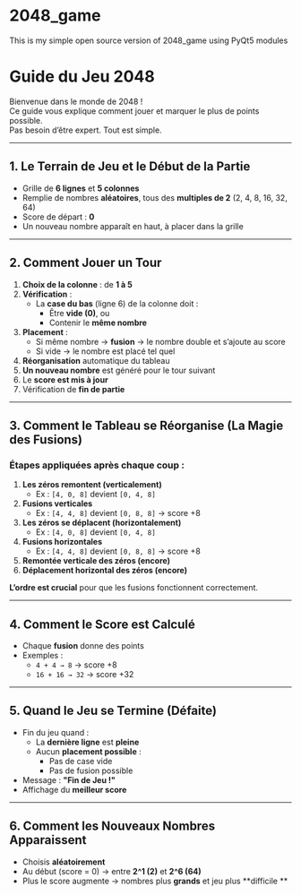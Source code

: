 # 2048_game
This is my simple open source version of 2048_game using PyQt5 modules 
# Guide du Jeu 2048

Bienvenue dans le monde de 2048 !  
Ce guide vous explique comment jouer et marquer le plus de points possible.  
Pas besoin d’être expert. Tout est simple.

---

## 1. Le Terrain de Jeu et le Début de la Partie

- Grille de **6 lignes** et **5 colonnes**
- Remplie de nombres **aléatoires**, tous des **multiples de 2** (2, 4, 8, 16, 32, 64)
- Score de départ : **0**
- Un nouveau nombre apparaît en haut, à placer dans la grille

---

## 2. Comment Jouer un Tour

1. **Choix de la colonne** : de **1 à 5**
2. **Vérification** :
   - La **case du bas** (ligne 6) de la colonne doit :
     - Être **vide (0)**, ou
     - Contenir le **même nombre**
3. **Placement** :
   - Si même nombre → **fusion** → le nombre double et s’ajoute au score
   - Si vide → le nombre est placé tel quel
4. **Réorganisation** automatique du tableau
5. **Un nouveau nombre** est généré pour le tour suivant
6. Le **score est mis à jour**
7. Vérification de **fin de partie**

---

## 3. Comment le Tableau se Réorganise (La Magie des Fusions)

### Étapes appliquées après chaque coup :

1. **Les zéros remontent (verticalement)**
   - Ex : `[4, 0, 8]` devient `[0, 4, 8]`
2. **Fusions verticales**
   - Ex : `[4, 4, 8]` devient `[0, 8, 8]` → score +8
3. **Les zéros se déplacent (horizontalement)**
   - Ex : `[4, 0, 8]` devient `[0, 4, 8]`
4. **Fusions horizontales**
   - Ex : `[4, 4, 8]` devient `[0, 8, 8]` → score +8
5. **Remontée verticale des zéros (encore)**
6. **Déplacement horizontal des zéros (encore)**

**L’ordre est crucial** pour que les fusions fonctionnent correctement.

---

## 4. Comment le Score est Calculé

- Chaque **fusion** donne des points
- Exemples :
  - `4 + 4 → 8` → score +8
  - `16 + 16 → 32` → score +32

---

## 5. Quand le Jeu se Termine (Défaite)

- Fin du jeu quand :
  - La **dernière ligne** est **pleine**
  - Aucun **placement possible** :
    - Pas de case vide
    - Pas de fusion possible
- Message : **"Fin de Jeu !"**
- Affichage du **meilleur score**

---

## 6. Comment les Nouveaux Nombres Apparaissent

- Choisis **aléatoirement**
- Au début (score = 0) → entre **2^1 (2)** et **2^6 (64)**
- Plus le score augmente → nombres plus **grands** et jeu plus **difficile **
